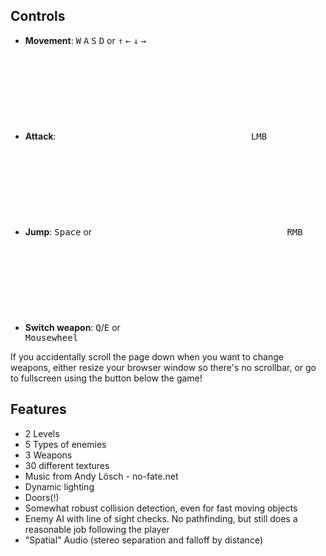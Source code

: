 ## Controls

- **Movement**: <kbd>W</kbd> <kbd>A</kbd> <kbd>S</kbd> <kbd>D</kbd> or <kbd>↑</kbd> <kbd>←</kbd> <kbd>↓</kbd> <kbd>→</kbd>
- **Attack**: <kbd><svg><use href=#i-mouse></svg> LMB</kbd>
- **Jump**: <kbd>Space</kbd> or <kbd><svg><use href=#i-mouse></svg> RMB</kbd>
- **Switch weapon**: <kbd>Q</kbd>/<kbd>E</kbd> or <kbd><svg><use href=#i-mouse></svg> Mousewheel</kbd>

If you accidentally scroll the page down when you want to change weapons, either resize your browser window so there's
no scrollbar, or go to fullscreen using the button below the game! 

## Features

- 2 Levels
- 5 Types of enemies
- 3 Weapons
- 30 different textures
- Music from Andy Lösch - no-fate.net
- Dynamic lighting
- Doors(!)
- Somewhat robust collision detection, even for fast moving objects
- Enemy AI with line of sight checks. No pathfinding, but still does a reasonable job following the player
- "Spatial" Audio (stereo separation and falloff by distance)